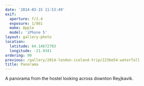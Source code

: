 ```yaml
---
date: '2014-03-15 11:53:49'
exif:
  aperture: f/2.4
  exposure: 1/861
  make: Apple
  model: 'iPhone 5'
layout: gallery-photo
location:
  latitude: 64.14672783
  longitude: -21.9341
ordering: 99
previous: /gallery/2014-london-iceland-trip/223be54-waterfall
title: Panorama
---
```


A panorama from the hostel looking across downton Reyjkavik.
